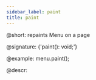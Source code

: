 ```yaml
---
sidebar_label: paint
title: paint
---          
```


@short: repaints Menu on a page

@signature: {'paint(): void;'}

@example:
menu.paint();



@descr:


